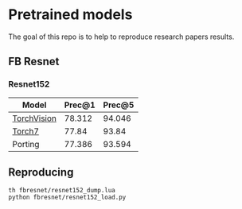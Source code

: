# Pretrained models

The goal of this repo is to help to reproduce research papers results.

## FB Resnet

### Resnet152

Model | Prec@1 | Prec@5
--- | --- | ---
[TorchVision](https://github.com/pytorch/vision#models) | 78.312 | 94.046
[Torch7](https://github.com/facebook/fb.resnet.torch) | 77.84 | 93.84
Porting | 77.386 | 93.594

## Reproducing

```
th fbresnet/resnet152_dump.lua
python fbresnet/resnet152_load.py
```